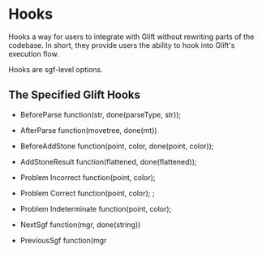 # Hooks

Hooks a way for users to integrate with Glift without rewriting parts of the
codebase. In short, they provide users the ability to hook into Glift's
execution flow.

Hooks are sgf-level options.

## The Specified Glift Hooks

* BeforeParse
  function(str, done(parseType, str));

* AfterParse
  function(movetree, done(mt))

* BeforeAddStone
  function(point, color, done(point, color));

* AddStoneResult
  function(flattened, done(flattened));

* Problem Incorrect
  function(point, color);

* Problem Correct
  function(point, color);
;
* Problem Indeterminate
  function(point, color);

* NextSgf
  function(mgr, done(string))

* PreviousSgf
  function(mgr

